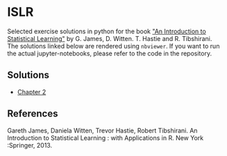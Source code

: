 # ISLR
Selected exercise solutions in python for the book ["An Introduction to Statistical Learning"](https://www.statlearning.com/) by G. James, D. Witten. T. Hastie and R. Tibshirani. <br>
The solutions linked below are rendered using `nbviewer`. If you want to run the actual jupyter-notebooks, please refer to the code in the repository.

## Solutions
- [Chapter 2](https://nbviewer.jupyter.org/github/maurock/ISLR/blob/main/Chapter_2.ipynb)

## References
Gareth James, Daniela Witten, Trevor Hastie, Robert Tibshirani. An Introduction to Statistical Learning : with Applications in R. New York :Springer, 2013.